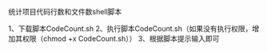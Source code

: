 ﻿统计项目代码行数和文件数shell脚本

1、下载脚本CodeCount.sh
2、执行脚本CodeCount.sh（如果没有执行权限，增加其权限（chmod +x CodeCount.sh））
3、根据脚本提示输入即可